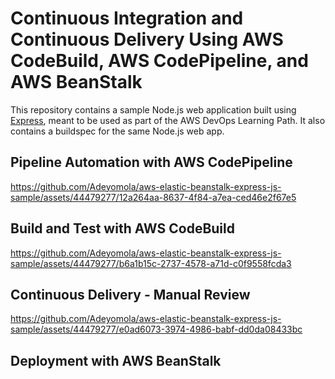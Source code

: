 # Continuous Integration and Continuous Delivery Using AWS CodeBuild, AWS CodePipeline, and AWS BeanStalk

This repository contains a sample Node.js web application built using [Express](https://expressjs.com/), meant to be used as part of the AWS DevOps Learning Path. It also contains a buildspec for the same Node.js web app.

## Pipeline Automation with AWS CodePipeline
https://github.com/Adeyomola/aws-elastic-beanstalk-express-js-sample/assets/44479277/12a264aa-8637-4f84-a7ea-ced46e2f67e5
## Build and Test with AWS CodeBuild
https://github.com/Adeyomola/aws-elastic-beanstalk-express-js-sample/assets/44479277/b6a1b15c-2737-4578-a71d-c0f9558fcda3
## Continuous Delivery - Manual Review
https://github.com/Adeyomola/aws-elastic-beanstalk-express-js-sample/assets/44479277/e0ad6073-3974-4986-babf-dd0da08433bc
## Deployment with AWS BeanStalk
